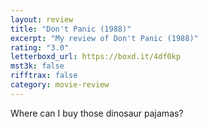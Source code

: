 ```yaml
---
layout: review
title: "Don't Panic (1988)"
excerpt: "My review of Don't Panic (1988)"
rating: "3.0"
letterboxd_url: https://boxd.it/4df0kp
mst3k: false
rifftrax: false
category: movie-review
---
```


Where can I buy those dinosaur pajamas?

